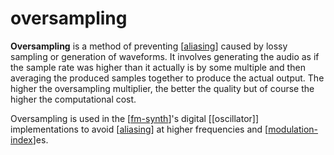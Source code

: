 # oversampling

**Oversampling** is a method of preventing [[aliasing]] caused by lossy sampling or generation of waveforms.  It involves generating the audio as if the sample rate was higher than it actually is by some multiple and then averaging the produced samples together to produce the actual output.  The higher the oversampling multiplier, the better the quality but of course the higher the computational cost.

Oversampling is used in the [[fm-synth]]'s digital [[oscillator]] implementations to avoid [[aliasing]] at higher frequencies and [[modulation-index]]es.

[//begin]: # "Autogenerated link references for markdown compatibility"
[aliasing]: aliasing "aliasing"
[fm-synth]: fm-synth "FM Synthesizer"
[modulation-index]: modulation-index "modulation index"
[//end]: # "Autogenerated link references"